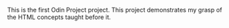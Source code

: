 This is the first Odin Project project. This project demonstrates my grasp of the HTML concepts taught before it.